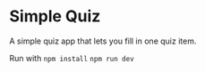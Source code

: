 # Simple Quiz

A simple quiz app that lets you fill in one quiz item.

Run with
`npm install`
`npm run dev`